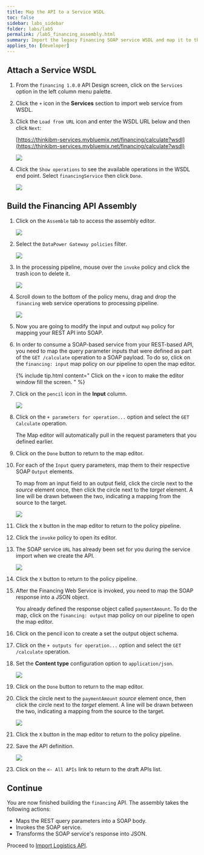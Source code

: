 ```yaml
---
title: Map the API to a Service WSDL
toc: false
sidebar: labs_sidebar
folder: labs/lab5
permalink: /lab5_financing_assembly.html
summary: Import the legacy Financing SOAP service WSDL and map it to the RESTful API definition.
applies_to: [developer]
---
```


## Attach a Service WSDL

1.  From the `financing 1.0.0` API Design screen, click on the `Services` option in the left column menu palette.

1.  Click the `+` icon in the **Services** section to import web service from WSDL.

1.  Click the `Load from URL` icon and enter the WSDL URL below and then click `Next`:

    [https://thinkibm-services.mybluemix.net/financing/calculate?wsdl](https://thinkibm-services.mybluemix.net/financing/calculate?wsdl)

    ![](./images/labs/lab5/import-wsdl.png)

1.  Click the `Show operations` to see the available operations in the WSDL end point. Select `financingService` then click `Done`.

    ![](./images/labs/lab5/wsdl-service.png)

## Build the Financing API Assembly

1.  Click on the `Assemble` tab to access the assembly editor.

    ![](./images/labs/lab5/assemble-tab.png)

1.  Select the `DataPower Gateway policies` filter.

    ![](./images/labs/lab5/dp-policies.png)

1.  In the processing pipeline, mouse over the `invoke` policy and click the trash icon to delete it.

    ![](./images/labs/lab5/fin-delete-invoke.png)

1.  Scroll down to the bottom of the policy menu, drag and drop the `financing` web service operations to processing pipeline.

    ![](./images/labs/lab5/fin-add-service-assembly.gif)

1.  Now you are going to modify the input and output `map` policy for mapping your REST API into SOAP.

1.  In order to consume a SOAP-based service from your REST-based API, you need to map the query parameter inputs that were defined as part of the `GET /calculate` operation to a SOAP payload. To do so, click on the `financing: input` map policy on our pipeline to open the map editor.

    {% include tip.html content="
        Click on the `+` icon to make the editor window fill the screen.
    " %}

1.  Click on the `pencil` icon in the **Input** column.

    ![](./images/labs/lab5/edit-input-icon.png)

1.  Click on the `+ parameters for operation...` option and select the `GET Calculate` operation.

    The Map editor will automatically pull in the request parameters that you defined earlier.

1.  Click on the `Done` button to return to the map editor.

1.  For each of the `Input` query parameters, map them to their respective SOAP `Output` elements.

	To map from an input field to an output field, click the circle next to the *source* element once, then click the circle next to the *target* element. A line will be drawn between the two, indicating a mapping from the source to the target.

    ![](./images/labs/lab5/fin-assembly-map.png)

1.  Click the `X` button in the map editor to return to the policy pipeline.

1.  Click the `invoke` policy to open its editor.

1.  The SOAP service `URL` has already been set for you during the service import when we create the API.

    ![](./images/labs/lab5/fin-invoke.png)

1.  Click the `X` button to return to the policy pipeline.

1.  After the Financing Web Service is invoked, you need to map the SOAP response into a JSON object.

    You already defined the response object called `paymentAmount`.  To do the map, click on the `financing: output` map policy on our pipeline to open the map editor.

1.  Click on the pencil icon to create a set the output object schema.

1.  Click on the `+ outputs for operation...` option and select the `GET /calculate` operation.

1.  Set the **Content type** configuration option to `application/json`.
		
    ![](./images/labs/lab5/fin-output-content-type.png)

1.  Click on the `Done` button to return to the map editor.

1.  Click the circle next to the `paymentAmount` *source* element once, then click the circle next to the *target* element. A line will be drawn between the two, indicating a mapping from the source to the target.

    ![](./images/labs/lab5/fin-map-output.png)

1.  Click the `X` button in the map editor to return to the policy pipeline.

1.  Save the API definition.

    ![](./images/common/save.png)

1.  Click on the `<- All APIs` link to return to the draft APIs list.

## Continue

You are now finished building the `financing` API. The assembly takes the following actions:

+ Maps the REST query parameters into a SOAP body.
+ Invokes the SOAP service.
+ Transforms the SOAP service's response into JSON.

Proceed to [Import Logistics API](lab5_import_logistics.html).